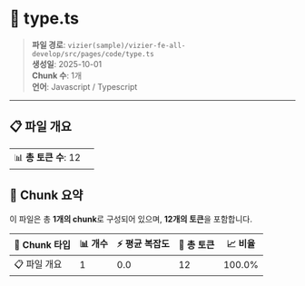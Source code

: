 # 📄 type.ts

> **파일 경로**: `vizier(sample)/vizier-fe-all-develop/src/pages/code/type.ts`  
> **생성일**: 2025-10-01  
> **Chunk 수**: 1개  
> **언어**: Javascript / Typescript
---


## 📋 파일 개요

| | |
|--|--|
| 📊 **총 토큰 수**: 12 |  |






## 🧩 Chunk 요약

이 파일은 총 **1개의 chunk**로 구성되어 있으며, **12개의 토큰**을 포함합니다.

| 🧩 Chunk 타입 | 📊 개수 | ⚡ 평균 복잡도 | 📝 총 토큰 | 📈 비율 |
|---------------|--------|-------------|----------|--------|
| 📋 파일 개요 | 1 | 0.0 | 12 | 100.0% |

